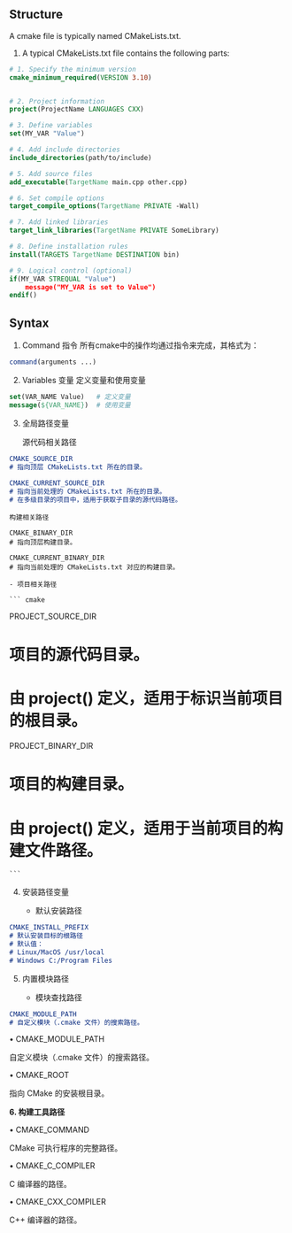 ## Structure
A cmake file is typically named CMakeLists.txt.
1. A typical CMakeLists.txt file contains the following parts:
```cmake
# 1. Specify the minimum version
cmake_minimum_required(VERSION 3.10)


# 2. Project information
project(ProjectName LANGUAGES CXX)

# 3. Define variables
set(MY_VAR "Value")

# 4. Add include directories
include_directories(path/to/include)

# 5. Add source files
add_executable(TargetName main.cpp other.cpp)

# 6. Set compile options
target_compile_options(TargetName PRIVATE -Wall)

# 7. Add linked libraries
target_link_libraries(TargetName PRIVATE SomeLibrary)

# 8. Define installation rules
install(TARGETS TargetName DESTINATION bin)

# 9. Logical control (optional)
if(MY_VAR STREQUAL "Value")
    message("MY_VAR is set to Value")
endif()
```

## Syntax
1. Command 指令 
	所有cmake中的操作均通过指令来完成，其格式为：
```cmake
command(arguments ...)
```
	
2. Variables 变量
	定义变量和使用变量
```cmake
set(VAR_NAME Value)   # 定义变量
message(${VAR_NAME})  # 使用变量
```

3. 全局路径变量
	
	源代码相关路径
``` cmake
CMAKE_SOURCE_DIR
# 指向顶层 CMakeLists.txt 所在的目录。
	
CMAKE_CURRENT_SOURCE_DIR
# 指向当前处理的 CMakeLists.txt 所在的目录。
# 在多级目录的项目中，适用于获取子目录的源代码路径。
```
	
	构建相关路径
	
```
CMAKE_BINARY_DIR
# 指向顶层构建目录。

CMAKE_CURRENT_BINARY_DIR
# 指向当前处理的 CMakeLists.txt 对应的构建目录。
```
	
	- 项目相关路径
	
	``` cmake
PROJECT_SOURCE_DIR
# 项目的源代码目录。
# 由 project() 定义，适用于标识当前项目的根目录。

PROJECT_BINARY_DIR
# 项目的构建目录。
# 由 project() 定义，适用于当前项目的构建文件路径。
	```

4. 安装路径变量
	
	- 默认安装路径
	
``` cmake
CMAKE_INSTALL_PREFIX
# 默认安装目标的根路径
# 默认值：
# Linux/MacOS /usr/local
# Windows C:/Program Files
```

5. 内置模块路径
	
	- 模块查找路径
	
``` cmake
CMAKE_MODULE_PATH
# 自定义模块（.cmake 文件）的搜索路径。
```
	
	
	
• CMAKE_MODULE_PATH

自定义模块（.cmake 文件）的搜索路径。

• CMAKE_ROOT

指向 CMake 的安装根目录。

  

**6. 构建工具路径**

• CMAKE_COMMAND

CMake 可执行程序的完整路径。

• CMAKE_C_COMPILER

C 编译器的路径。

• CMAKE_CXX_COMPILER

C++ 编译器的路径。
